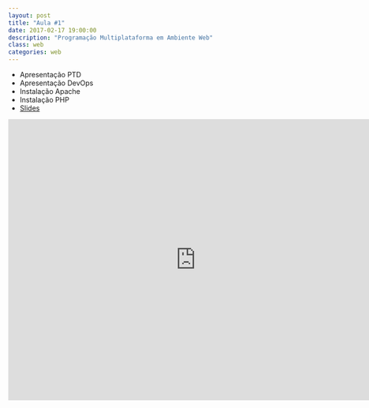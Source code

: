 ```yaml
---
layout: post
title: "Aula #1"
date: 2017-02-17 19:00:00
description: "Programação Multiplataforma em Ambiente Web"
class: web
categories: web
---
```


- Apresentação PTD
- Apresentação DevOps
- Instalação Apache
- Instalação PHP
- [Slides](https://pt.slideshare.net/jrmessias/programao-multiplataforma-em-ambiente-web)

<iframe src="https://www.slideshare.net/jrmessias/slideshelf" width="760px" height="570px" frameborder="0" marginwidth="0" marginheight="0" scrolling="no" style="border:none;" allowfullscreen webkitallowfullscreen mozallowfullscreen></iframe>